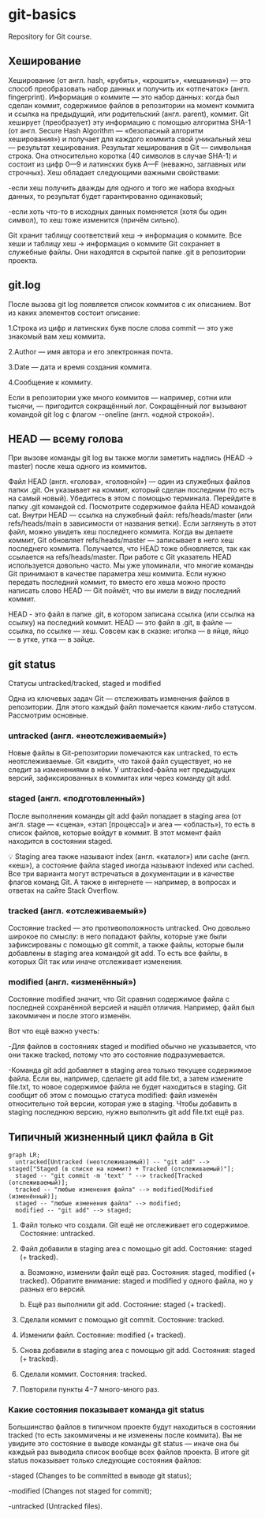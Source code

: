 # git-basics
Repository for Git course.

## Хеширование

Хеширование (от англ. hash, «рубить», «крошить», «мешанина») — это способ преобразовать набор данных и получить их «отпечаток» (англ. fingerprint).
Информация о коммите — это набор данных: когда был сделан коммит, содержимое файлов в репозитории на момент коммита и ссылка на предыдущий, или родительский (англ. parent), коммит. 
Git хеширует (преобразует) эту информацию с помощью алгоритма SHA-1 (от англ. Secure Hash Algorithm — «безопасный алгоритм хеширования») и получает для каждого коммита свой уникальный хеш — результат хеширования.
Результат хеширования в Git — символьная строка. Она относительно коротка (40 символов в случае SHA-1) и состоит из цифр 0—9 и латинских букв A—F (неважно, заглавных или строчных). 
Хеш обладает следующими важными свойствами:

  -если хеш получить дважды для одного и того же набора входных данных, то результат будет гарантированно одинаковый;

  -если хоть что-то в исходных данных поменяется (хотя бы один символ), то хеш тоже изменится (причём сильно).
	
Git хранит таблицу соответствий хеш → информация о коммите. Все хеши и таблицу хеш → информация о коммите Git сохраняет в служебные файлы. Они находятся в скрытой папке .git в репозитории проекта.

## git.log

После вызова git log появляется список коммитов с их описанием.
Вот из каких элементов состоит описание:

1.Строка из цифр и латинских букв после слова commit — это уже знакомый вам хеш коммита.

2.Author — имя автора и его электронная почта.

3.Date — дата и время создания коммита.

4.Сообщение к коммиту.

Если в репозитории уже много коммитов — например, сотни или тысячи, — пригодится сокращённый лог.
Сокращённый лог вызывают командой git log с флагом --oneline (англ. «одной строкой»).

## HEAD — всему голова

При вызове команды git log вы также могли заметить надпись (HEAD -> master) после хеша одного из коммитов.

Файл HEAD (англ. «голова», «головной») — один из служебных файлов папки .git. Он указывает на коммит, который сделан последним (то есть на самый новый).
Убедитесь в этом с помощью терминала. Перейдите в папку .git командой cd. Посмотрите содержимое файла HEAD командой cat.
Внутри HEAD — ссылка на служебный файл: refs/heads/master (или refs/heads/main в зависимости от названия ветки). Если заглянуть в этот файл, можно увидеть хеш последнего коммита.
Когда вы делаете коммит, Git обновляет refs/heads/master — записывает в него хеш последнего коммита. Получается, что HEAD тоже обновляется, так как ссылается на refs/heads/master.
При работе с Git указатель HEAD используется довольно часто. Мы уже упоминали, что многие команды Git принимают в качестве параметра хеш коммита. 
Если нужно передать последний коммит, то вместо его хеша можно просто написать слово HEAD — Git поймёт, что вы имели в виду последний коммит.

HEAD - это файл в папке .git, в котором записана ссылка (или ссылка на ссылку) на последний коммит. 
HEAD — это файл в .git, в файле — ссылка, по ссылке — хеш. Совсем как в сказке: иголка — в яйце, яйцо — в утке, утка — в зайце.

## git status

Статусы untracked/tracked, staged и modified

Одна из ключевых задач Git — отслеживать изменения файлов в репозитории. 
Для этого каждый файл помечается каким-либо статусом. Рассмотрим основные.

### untracked (англ. «неотслеживаемый»)

Новые файлы в Git-репозитории помечаются как untracked, то есть неотслеживаемые. Git «видит», что такой файл существует, но не следит за изменениями в нём. 
У untracked-файла нет предыдущих версий, зафиксированных в коммитах или через команду git add.

### staged (англ. «подготовленный»)

После выполнения команды git add файл попадает в staging area (от англ. stage — «сцена», «этап [процесса]» и area — «область»), то есть в список файлов, которые войдут в коммит. 
В этот момент файл находится в состоянии staged.

💡 Staging area также называют index (англ. «каталог») или cache (англ. «кеш»), а состояние файла staged иногда называют indexed или cached. 
Все три варианта могут встречаться в документации и в качестве флагов команд Git. 
А также в интернете — например, в вопросах и ответах на сайте Stack Overflow.

### tracked (англ. «отслеживаемый»)

Состояние tracked — это противоположность untracked. Оно довольно широкое по смыслу: в него попадают файлы, 
которые уже были зафиксированы с помощью git commit, а также файлы, которые были добавлены в staging area командой git add. 
То есть все файлы, в которых Git так или иначе отслеживает изменения.

### modified (англ. «изменённый»)

Состояние modified значит, что Git сравнил содержимое файла с последней сохранённой версией и нашёл отличия. 
Например, файл был закоммичен и после этого изменён.

Вот что ещё важно учесть:

 -Для файлов в состояниях staged и modified обычно не указывается, что они также tracked, потому что это состояние подразумевается.

 -Команда git add добавляет в staging area только текущее содержимое файла. 
  Если вы, например, сделаете git add file.txt, а затем измените file.txt, то новое содержимое файла не будет находиться в staging. 
  Git сообщит об этом с помощью статуса modified: файл изменён относительно той версии, которая уже в staging. 
  Чтобы добавить в staging последнюю версию, нужно выполнить git add file.txt ещё раз.

## Типичный жизненный цикл файла в Git


```mermaid
graph LR;
  untracked[Untracked (неотслеживаемый)] -- "git add" --> staged["Staged (в списке на коммит) + Tracked (отслеживаемый)"];
  staged -- "git commit -m 'text' " --> tracked[Tracked (отслеживаемый)];
  tracked -- "любые изменения файла" --> modified[Modified (изменённый)];
  staged -- "любые изменения файла" --> modified;
  modified -- "git add" --> staged;
```

1. Файл только что создали. Git ещё не отслеживает его содержимое. Состояние: untracked.

2. Файл добавили в staging area с помощью git add. Состояние: staged (+ tracked).

   a. Возможно, изменили файл ещё раз. Состояния: staged, modified (+ tracked).
      Обратите внимание: staged и modified у одного файла, но у разных его версий.
  
   b. Ещё раз выполнили git add. Состояние: staged (+ tracked).

3. Сделали коммит с помощью git commit. Состояние: tracked.

4. Изменили файл. Состояние: modified (+ tracked).

5. Снова добавили в staging area с помощью git add. Состояния: staged (+ tracked).

6. Сделали коммит. Состояния: tracked.

7. Повторили пункты 4−7 много-много раз.

### Какие состояния показывает команда git status

Большинство файлов в типичном проекте будут находиться в состоянии tracked (то есть закоммичены и не изменены после коммита). 
Вы не увидите это состояние в выводе команды git status — иначе она бы каждый раз выводила список вообще всех файлов проекта. 
В итоге git status показывает только следующие состояния файлов:

  -staged (Changes to be committed в выводе git status);

  -modified (Changes not staged for commit);

  -untracked (Untracked files).